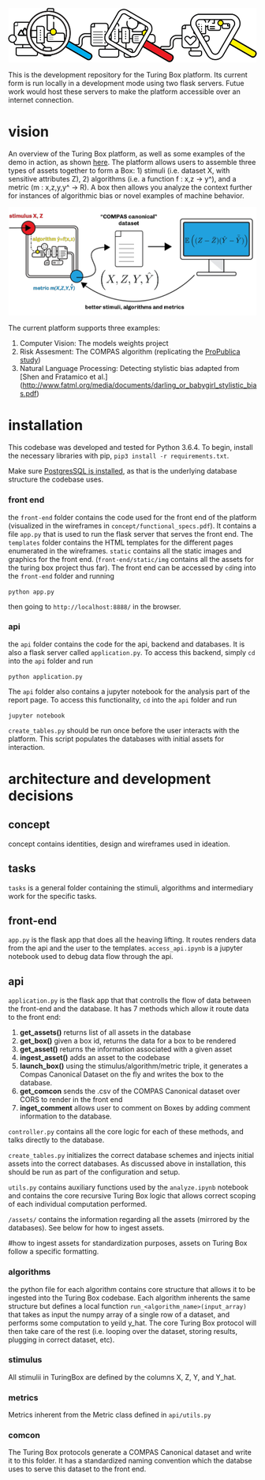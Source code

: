 ![alt text](https://github.com/mitmedialab/turingbox/blob/master/front-end/static/img/examineImage.png "Logo Title Text 1")

This is the development repository for the Turing Box platform. Its current form is run locally in a development mode using two flask servers. Futue work would host these servers to make the platform accessible over an internet connection.

# vision
An overview of the Turing Box platform, as well as some examples of the demo in action, as shown [here](https://docs.google.com/presentation/d/1As4fFC1Z7RgT94dumT4iCsqcmibJD2voyk3aif7odWs/edit?usp=sharing). The platform allows users to assemble three types of assets together to form a Box: 1) stimuli (i.e. dataset X, with sensitive attributes Z), 2) algorithms (i.e. a function f : x,z -> y^), and a metric (m : x,z,y,y^ -> R). A box then allows you analyze the context further for instances of algorithmic bias or novel examples of machine behavior. 

![alt text](https://github.com/mitmedialab/turingbox/blob/master/concept/data_flow.png "Logo Title Text 1")

The current platform supports three examples:
1. Computer Vision: The models weights project
2. Risk Assesment: The COMPAS algorithm (replicating the [ProPublica study](https://www.propublica.org/article/machine-bias-risk-assessments-in-criminal-sentencing))
3. Natural Language Processing: Detecting stylistic bias adapted from [Shen and Fratamico et al.] (http://www.fatml.org/media/documents/darling_or_babygirl_stylistic_bias.pdf)

# installation
This codebase was developed and tested for Python 3.6.4. To begin, install the necessary libraries with pip, ```pip3 install -r requirements.txt```.

Make sure [PostgresSQL is installed](https://www.postgresql.org/download/macosx/), as that is the underlying database structure the codebase uses.

### front end
the `front-end` folder contains the code used for the front end of the platform (visualized in the wireframes in `concept/functional_specs.pdf`). It contains a file `app.py` that is used to run the flask server that serves the front end. 
The `templates` folder contains the HTML templates for the different pages enumerated in the wireframes. `static` contains all the static images and graphics for the front end. (`front-end/static/img` contains all the assets for the turing box project thus far). The front end can be accessed by `cd`ing into the `front-end` folder and running

```python app.py```

then going to `http://localhost:8888/` in the browser.

### api
the `api` folder contains the code for the api, backend and databases. It is also a flask server called `application.py`. To access this backend, simply `cd` into the `api` folder and run

```python application.py```

The `api` folder also contains a jupyter notebook for the analysis part of the report page. To access this functionality,  `cd` into the `api` folder and run

```jupyter notebook```

`create_tables.py` should be run once before the user interacts with the platform. This script populates the databases with initial assets for interaction.

# architecture and development decisions
## concept
concept contains identities, design and wireframes used in ideation. 
## tasks
`tasks` is a general folder containing the stimuli, algorithms and intermediary work for the specific tasks.

## front-end
`app.py` is the flask app that does all the heaving lifting. It routes renders data from the api and the user to the templates. `access_api.ipynb` is a jupyter notebook used to debug data flow through the api. 

## api
`application.py` is the flask app that that controlls the flow of data between the front-end and the database. It has 7 methods which allow it route data to the front end:
1. **get_assets()** returns list of all assets in the database
2. **get_box()** given a box id, returns the data for a box to be rendered
3. **get_asset()** returns the information associated with a given asset
4. **ingest_asset()** adds an asset to the codebase
5. **launch_box()** using the stimulus/algorithm/metric triple, it generates a Compas Canonical Dataset on the fly and writes the box to the database.
6. **get_comcon** sends the .csv of the COMPAS Canonical dataset over CORS to render in the front end
7. **inget_comment** allows user to comment on Boxes by adding comment information to the database. 

`controller.py` contains all the core logic for each of these methods, and talks directly to the database. 

`create_tables.py` initializes the correct database schemes and injects initial assets into the correct databases. As discussed above in installation, this should be run as part of the configuration and setup. 

`utils.py` contains auxiliary functions used by the `analyze.ipynb` notebook and contains the core recursive Turing Box logic that allows correct scoping of each individual computation performed. 

`/assets/` contains the information regarding all the assets (mirrored by the databases). See below for how to ingest assets. 

#how to ingest assets
for standardization purposes, assets on Turing Box follow a specific formatting. 

### algorithms 
the python file for each algorithm contains core structure that allows it to be ingested into the Turing Box codebase. Each algorithm inherents the same structure but defines a local function `run_<algorithm_name>(input_array)` that takes as input the numpy array of a single row of a dataset, and performs some computation to yeild y_hat. The core Turing Box protocol will then take care of the rest (i.e. looping over the dataset, storing results, plugging in correct dataset, etc).

### stimulus
All stimulii in TuringBox are defined by the columns X, Z, Y, and Y_hat. 

### metrics
Metrics inherent from the Metric class defined in `api/utils.py`

### comcon 
The Turing Box protocols generate a COMPAS Canonical dataset and write it to this folder. It has a standardized naming convention which the databse uses to serve this dataset to the front end. 

